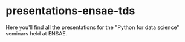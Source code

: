 # presentations-ensae-tds
Here you'll find all the presentations for the "Python for data science" seminars held at ENSAE.
